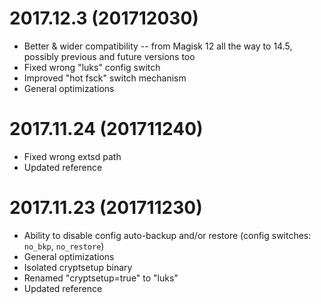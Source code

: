 # 2017.12.3 (201712030)
- Better & wider compatibility -- from Magisk 12 all the way to 14.5, possibly previous and future versions too
- Fixed wrong "luks" config switch
- Improved "hot fsck" switch mechanism
- General optimizations

# 2017.11.24 (201711240)
- Fixed wrong extsd path
- Updated reference

# 2017.11.23 (201711230)
- Ability to disable config auto-backup and/or restore (config switches: `no_bkp`, `no_restore`)
- General optimizations
- Isolated cryptsetup binary
- Renamed "cryptsetup=true" to "luks"
- Updated reference
